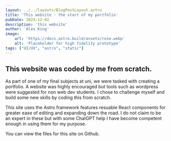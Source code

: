 ```yaml
---
layout: ../../layouts/BlogPostLayout.astro
title: 'This website - the start of my portfolio'
pubDate: 2024-12-02
description: 'this website'
author: 'Alex King'
image:
    url: 'https://docs.astro.build/assets/rose.webp'
    alt: 'Placeholder for high fidelity prototype'
tags: ["UI/UX", "astro", "static"]
---
```


## This website was coded by me from scratch.

As part of one of my final subjects at uni, we were tasked with creating a portfolio. A website was highly encouraged but tools such as wordpress were suggested for non web dev students. I chose to challenge myself and build some new skills by coding this from scratch.

This site uses the Astro framework features resuable React components for greater ease of editing and expanding down the road. I do not claim to be an expert in these but with some ChatGPT help I have become competent enough in using them for my purpose.

You can view the files for this site on Github.